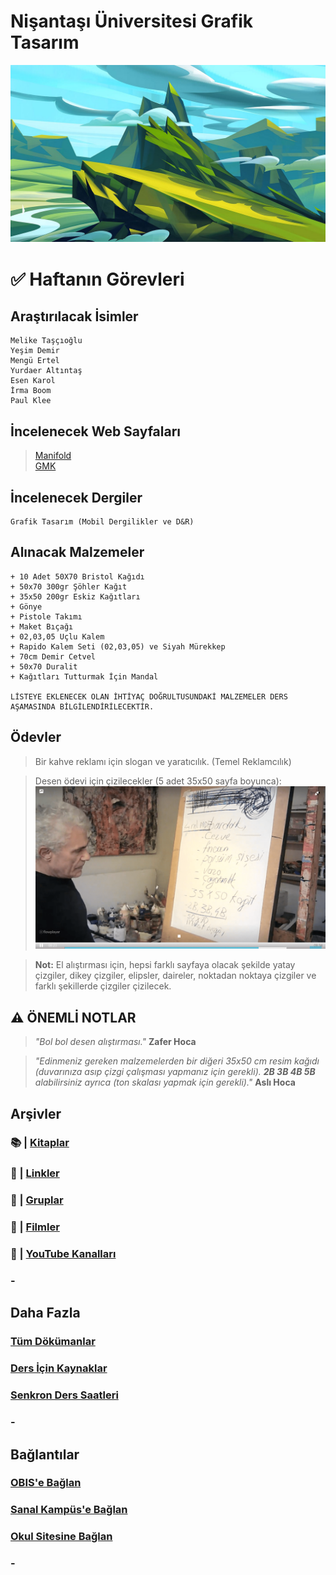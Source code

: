 # Nişantaşı Üniversitesi Grafik Tasarım

![Dağ Resmi](assets/img/mountain.jpg)
# ✅ Haftanın Görevleri
## **Araştırılacak İsimler**

```
Melike Taşçıoğlu
Yeşim Demir
Mengü Ertel
Yurdaer Altıntaş
Esen Karol
İrma Boom
Paul Klee
```

## **İncelenecek Web Sayfaları**
> [Manifold](https://manifold.press)\
[GMK](http://gmk.org.tr/publications)

## **İncelenecek Dergiler**
```
Grafik Tasarım (Mobil Dergilikler ve D&R)
```

## **Alınacak Malzemeler**
```
+ 10 Adet 50X70 Bristol Kağıdı
+ 50x70 300gr Şöhler Kağıt
+ 35x50 200gr Eskiz Kağıtları
+ Gönye
+ Pistole Takımı
+ Maket Bıçağı
+ 02,03,05 Uçlu Kalem
+ Rapido Kalem Seti (02,03,05) ve Siyah Mürekkep
+ 70cm Demir Cetvel
+ 50x70 Duralit
+ Kağıtları Tutturmak İçin Mandal

LİSTEYE EKLENECEK OLAN İHTİYAÇ DOĞRULTUSUNDAKİ MALZEMELER DERS AŞAMASINDA BİLGİLENDİRİLECEKTİR.
```

## **Ödevler**
> Bir kahve reklamı için slogan ve yaratıcılık. (Temel Reklamcılık)

> Desen ödevi için çizilecekler (5 adet 35x50 sayfa boyunca):
![zafer hoca](assets/img/zaferHoca.png)

> **Not:** El alıştırması için, hepsi farklı sayfaya olacak şekilde yatay çizgiler, dikey çizgiler, elipsler, daireler, noktadan noktaya çizgiler ve farklı şekillerde çizgiler çizilecek. 

## ⚠️ **ÖNEMLİ NOTLAR**
> _"Bol bol desen alıştırması."_ **Zafer Hoca**

> _"Edinmeniz gereken malzemelerden bir diğeri 35x50 cm resim kağıdı (duvarınıza asıp çizgi çalışması yapmanız için gerekli). **2B 3B 4B 5B** alabilirsiniz ayrıca (ton skalası yapmak için gerekli)."_ **Aslı Hoca**

## **Arşivler**
### 📚 | [Kitaplar](archive/books.md)
### 🔗 | [Linkler](archive/links.md)
### 👥 | [Gruplar](archive/groups.md)
### 🍿 | [Filmler](archive/movies.md)
### 🎥 | [YouTube Kanalları](archive/youtubeC.md)
### -

## **Daha Fazla**
### [Tüm Dökümanlar](docs/docs.md)
### [Ders İçin Kaynaklar](sources/sources.md)
### [Senkron Ders Saatleri](meeting.md)
### -

## **Bağlantılar**
### [OBIS'e Bağlan](https://obis.nisantasi.edu.tr)
### [Sanal Kampüs'e Bağlan](https://sanalkampus.nisantasi.edu.tr)
### [Okul Sitesine Bağlan](http://myo.nisantasi.edu.tr)
### -















